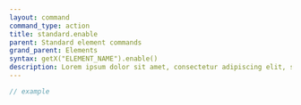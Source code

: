 ```yaml
---
layout: command
command_type: action
title: standard.enable
parent: Standard element commands
grand_parent: Elements
syntax: getX("ELEMENT_NAME").enable()
description: Lorem ipsum dolor sit amet, consectetur adipiscing elit, sed do eiusmod tempor incididunt ut labore et dolore magna aliqua. Ut enim ad minim veniam, quis nostrud exercitation ullamco laboris nisi ut aliquip ex ea commodo consequat.
---
```


```javascript
// example
```